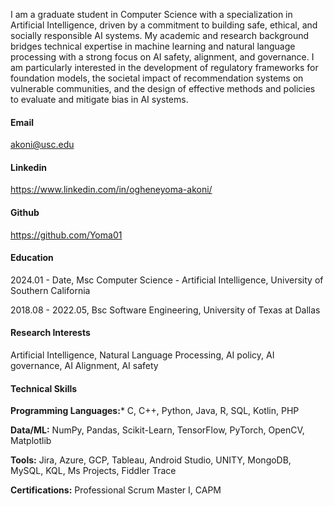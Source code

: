 I am a graduate student in Computer Science with a specialization in Artificial Intelligence, driven by a commitment to building safe, ethical, and socially responsible AI systems. My academic and research background bridges technical expertise in machine learning and natural language processing with a strong focus on AI safety, alignment, and governance. I am particularly interested in the development of regulatory frameworks for foundation models, the societal impact of recommendation systems on vulnerable communities, and the design of effective methods and policies to evaluate and mitigate bias in AI systems.

#### Email
akoni@usc.edu

#### Linkedin
https://www.linkedin.com/in/ogheneyoma-akoni/

#### Github
https://github.com/Yoma01

#### Education
2024.01 - Date, Msc Computer Science - Artificial Intelligence, University of Southern California

2018.08 - 2022.05, Bsc Software Engineering, University of Texas at Dallas

#### Research Interests
Artificial Intelligence, Natural Language Processing, AI policy, AI governance, AI Alignment, AI safety

#### Technical Skills
**Programming Languages:*** C, C++, Python, Java, R, SQL, Kotlin, PHP  

**Data/ML:** NumPy, Pandas, Scikit-Learn, TensorFlow, PyTorch, OpenCV, Matplotlib

**Tools:** Jira, Azure, GCP, Tableau, Android Studio, UNITY, MongoDB, MySQL, KQL, Ms Projects, Fiddler Trace

**Certifications:** Professional Scrum Master I, CAPM
